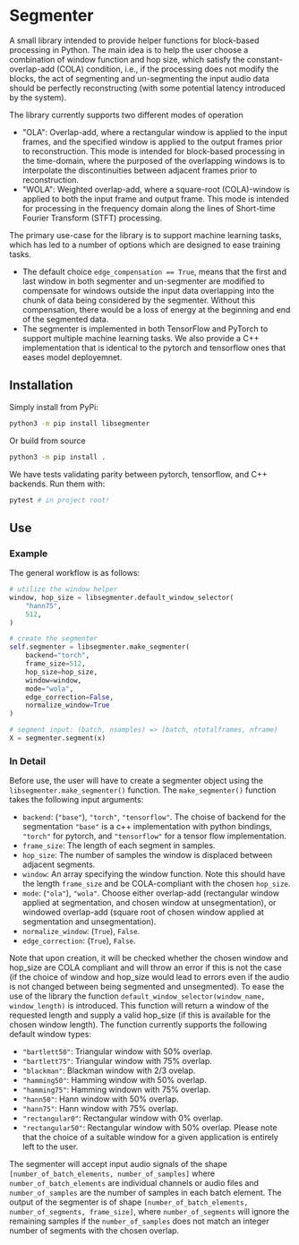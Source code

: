 # Segmenter
A small library intended to provide helper functions for block-based processing in Python.
The main idea is to help the user choose a combination of window function and hop size, which satisfy the constant-overlap-add (COLA) condition, i.e., 
if the processing does not modify the blocks, the act of segmenting and un-segmenting the input audio data should be perfectly reconstructing (with some potential latency introduced by the system).

The library currently supports two different modes of operation
 - "OLA": Overlap-add, where a rectangular window is applied to the input frames, and the specified window is applied to the output frames prior to reconstruction. This mode is intended for block-based processing in the time-domain, where the purposed of the overlapping windows is to interpolate the discontinuities between adjacent frames prior to reconstruction.
 - "WOLA": Weighted overlap-add, where a square-root (COLA)-window is applied to both the input frame and output frame. This mode is intended for processing in the frequency domain along the lines of Short-time Fourier Transform (STFT) processing.

The primary use-case for the library is to support machine learning tasks, which has led to a number of options which are designed to ease training tasks.
 - The default choice `edge_compensation == True`, means that the first and last window in both segmenter and un-segmenter are modified to compensate for windows outside the input data overlapping into the chunk of data being considered by the segmenter. Without this compensation, there would be a loss of energy at the beginning and end of the segmented data.
 - The segmenter is implemented in both TensorFlow and PyTorch to support multiple machine learning tasks. We also provide a C++ implementation that is identical to the pytorch and tensorflow ones that eases model deployemnet.

## Installation
Simply install from PyPi:
```bash
python3 -m pip install libsegmenter
```
Or build from source
```bash
python3 -m pip install .
```
We have tests validating parity between pytorch, tensorflow, and C++ backends. Run them with:
```bash
pytest # in project root!
```

## Use
### Example
The general workflow is as follows:
```python
# utilize the window helper
window, hop_size = libsegmenter.default_window_selector(
    "hann75",
    512,
)

# create the segmenter
self.segmenter = libsegmenter.make_segmenter(
    backend="torch",
    frame_size=512,
    hop_size=hop_size,
    window=window,
    mode="wola",
    edge_correction=False,
    normalize_window=True
)

# segment input: (batch, nsamples) => (batch, ntotalframes, nframe)
X = segmenter.segment(x)
```
### In Detail
Before use, the user will have to create a segmenter object using the `libsegmenter.make_segmenter()` function. The `make_segmenter()` function takes the following input arguments:
 - `backend`: (`"base"`), `"torch"`, `"tensorflow"`. The choise of backend for the segmentation `"base"` is a c++ implementation with python bindings, `"torch"` for pytorch, and `"tensorflow"` for a tensor flow implementation.
 - `frame_size`: The length of each segment in samples.
 - `hop_size`: The number of samples the window is displaced between adjacent segments.
 - `window`: An array specifying the window function. Note this should have the length `frame_size` and be COLA-compliant with the chosen `hop_size`.
 - `mode`: (`"ola"`), `"wola"`. Choose either overlap-add (rectangular window applied at segmentation, and chosen window at unsegmentation), or windowed overlap-add (square root of chosen window applied at segmentation and unsegmentation).
 - `normalize_window`: (`True`), `False`. 
 - `edge_correction`: (`True`), `False`.

Note that upon creation, it will be checked whether the chosen window and hop_size are COLA compliant and will throw an error if this is not the case (if the choice of window and hop_size would lead to errors even if the audio is not changed between being segmented and unsegmented). To ease the use of the library the function `default_window_selector(window_name, window_length)` is introduced. This function will return a window of the requested length and supply a valid hop_size (if this is available for the chosen window length). The function currently supports the following default window types:
 - `"bartlett50"`: Triangular window with 50% overlap.
 - `"bartlett75"`: Triangular window with 75% overlap.
 - `"blackman"`: Blackman window with 2/3 ovelap.
 - `"hamming50"`: Hamming window with 50% overlap.
 - `"hamming75"`: Hamming windown with 75% overlap.
 - `"hann50"`: Hann window with 50% overlap.
 - `"hann75"`: Hann window with 75% overlap.
 - `"rectangular0"`: Rectangular window with 0% overlap.
 - `"rectangular50"`: Rectangular window with 50% overlap.
Please note that the choice of a suitable window for a given application is entirely left to the user.

The segmenter will accept input audio signals of the shape `[number_of_batch_elements, number_of_samples]` where `number_of_batch_elements` are individual channels or audio files and `number_of_samples` are the number of samples in each batch element. The output of the segmenter is of shape `[number_of_batch_elements, number_of_segments, frame_size]`, where `number_of_segments` will ignore the remaining samples if the `number_of_samples` does not match an integer number of segments with the chosen overlap.
